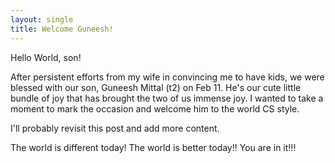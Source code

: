 ```yaml
---
layout: single
title: Welcome Guneesh!
---
```


Hello World, son!

After persistent efforts from my wife in convincing me to have kids, we were blessed with our son, Guneesh Mittal (t2) on Feb 11. He's our cute little bundle of joy that has brought the two of us immense joy. I wanted to take a moment to mark the occasion and welcome him to the world CS style.

I'll probably revisit this post and add more content.

The world is different today!
The world is better today!!
You are in it!!!
